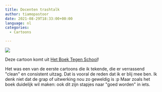 ```yaml
---
title: Docenten trashtalk
author: tiamopastoor
date: 2021-08-29T18:33:00+00:00
language: nl
categories:
  - Cartoons

---
```

![](/uploads/2021/07/H1-TrashTalk_result.webp) 

Deze cartoon komt uit [Het Boek Tegen School][2]!

Het was een van de eerste cartoons die ik tekende, die er verrassend "clean" en consistent uitzag. Dat is vooral de reden dat ik er blij mee ben. Ik denk niet dat de grap of uitwerking nou zo geweldig is :p Maar zoals het boek duidelijk wil maken: ook dit zijn stapjes naar "goed worden" in iets.

 [1]: /uploads/2021/07/H1-TrashTalk_result.webp
 [2]: /books/het-boek-tegen-school/